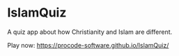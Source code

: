 # IslamQuiz
A quiz app about how Christianity and Islam are different.

Play now: https://procode-software.github.io/IslamQuiz/
